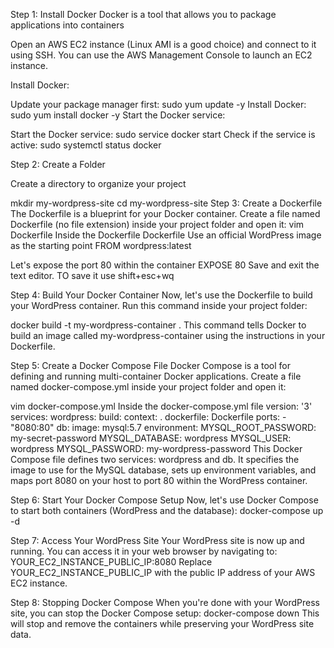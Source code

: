 Step 1: Install Docker
Docker is a tool that allows you to package applications into containers

Open an AWS EC2 instance (Linux AMI is a good choice) and connect to it using SSH. You can use the AWS Management Console to launch an EC2 instance.

Install Docker:

Update your package manager first: sudo yum update -y
Install Docker: sudo yum install docker -y
Start the Docker service:

Start the Docker service: sudo service docker start
Check if the service is active: sudo systemctl status docker

Step 2: Create a Folder

Create a directory to organize your project

mkdir my-wordpress-site
cd my-wordpress-site
Step 3: Create a Dockerfile
The Dockerfile is a blueprint for your Docker container. Create a file named Dockerfile (no file extension) inside your project folder and open it:
vim Dockerfile
Inside the Dockerfile
Dockerfile
Use an official WordPress image as the starting point
FROM wordpress:latest

Let's expose the port 80 within the container
EXPOSE 80
Save and exit the text editor.
TO save it use shift+esc+wq

Step 4: Build Your Docker Container
Now, let's use the Dockerfile to build your WordPress container. Run this command inside your project folder:

docker build -t my-wordpress-container .
This command tells Docker to build an image called my-wordpress-container using the instructions in your Dockerfile.

Step 5: Create a Docker Compose File
Docker Compose is a tool for defining and running multi-container Docker applications. Create a file named docker-compose.yml inside your project folder and open it:

vim docker-compose.yml
Inside the docker-compose.yml file
version: '3'
services:
  wordpress:
    build:
      context: .
      dockerfile: Dockerfile
    ports:
      - "8080:80"
  db:
    image: mysql:5.7
    environment:
      MYSQL_ROOT_PASSWORD: my-secret-password
      MYSQL_DATABASE: wordpress
      MYSQL_USER: wordpress
      MYSQL_PASSWORD: my-wordpress-password
This Docker Compose file defines two services: wordpress and db. It specifies the image to use for the MySQL database, sets up environment variables, and maps port 8080 on your host to port 80 within the WordPress container.

Step 6: Start Your Docker Compose Setup
Now, let's use Docker Compose to start both containers (WordPress and the database):
docker-compose up -d

Step 7: Access Your WordPress Site
Your WordPress site is now up and running. You can access it in your web browser by navigating to:
YOUR_EC2_INSTANCE_PUBLIC_IP:8080
Replace YOUR_EC2_INSTANCE_PUBLIC_IP with the public IP address of your AWS EC2 instance.

Step 8: Stopping Docker Compose
When you're done with your WordPress site, you can stop the Docker Compose setup:
docker-compose down
This will stop and remove the containers while preserving your WordPress site data.
